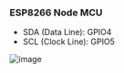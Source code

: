 ### ESP8266 Node MCU

- SDA (Data Line): GPIO4
- SCL (Clock Line): GPIO5

![image](https://github.com/user-attachments/assets/68b0da9d-a416-4246-8c22-a032a4771928)
